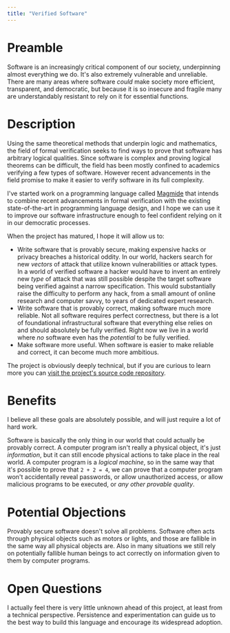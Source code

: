 ```yaml
---
title: "Verified Software"
---
```


# Preamble

Software is an increasingly critical component of our society, underpinning almost everything we do. It's also extremely vulnerable and unreliable. There are many areas where software *could* make society more efficient, transparent, and democratic, but because it is so insecure and fragile many are understandably resistant to rely on it for essential functions.

# Description

Using the same theoretical methods that underpin logic and mathematics, the field of formal verification seeks to find ways to prove that software has arbitrary logical qualities. Since software is complex and proving logical theorems can be difficult, the field has been mostly confined to academics verifying a few types of software. However recent advancements in the field promise to make it easier to verify software in its full complexity.

I've started work on a programming language called [Magmide](https://github.com/magmide/magmide) that intends to combine recent advancements in formal verification with the existing state-of-the-art in programming language design, and I hope we can use it to improve our software infrastructure enough to feel confident relying on it in our democratic processes.

When the project has matured, I hope it will allow us to:

- Write software that is provably secure, making expensive hacks or privacy breaches a historical oddity. In our world, hackers search for new *vectors* of attack that utilize known vulnerabilities or attack types. In a world of verified software a hacker would have to invent an entirely new *type* of attack that was still possible despite the target software being verified against a narrow specification. This would substantially raise the difficulty to perform any hack, from a small amount of online research and computer savvy, to years of dedicated expert research.
- Write software that is provably correct, making software much more reliable. Not all software requires perfect correctness, but there is a lot of foundational infrastructural software that everything else relies on and should absolutely be fully verified. Right now we live in a world where *no* software even has the *potential* to be fully verified.
- Make software more useful. When software is easier to make reliable and correct, it can become much more ambitious.

The project is obviously deeply technical, but if you are curious to learn more you can [visit the project's source code repository](https://github.com/magmide/magmide).

# Benefits

I believe all these goals are absolutely possible, and will just require a lot of hard work.

Software is basically the only thing in our world that could actually be provably correct. A computer program isn't really a physical object, it's just *information*, but it can still encode physical actions to take place in the real world. A computer program is a *logical machine*, so in the same way that it's possible to prove that `2 + 2 = 4`, we can prove that a computer program won't accidentally reveal passwords, or allow unauthorized access, or allow malicious programs to be executed, or *any other provable quality*.

# Potential Objections

Provably secure software doesn't solve all problems. Software often acts through physical objects such as motors or lights, and those are fallible in the same way all physical objects are. Also in many situations we still rely on potentially fallible human beings to act correctly on information given to them by computer programs.

# Open Questions

I actually feel there is very little unknown ahead of this project, at least from a technical perspective. Persistence and experimentation can guide us to the best way to build this language and encourage its widespread adoption.
